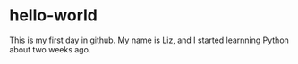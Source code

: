 # hello-world
This is my first day in github.
My name is Liz, and I started learnning Python about two weeks ago.
